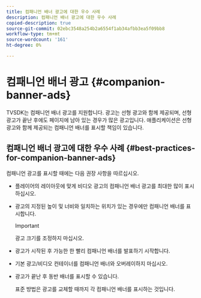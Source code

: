 ```yaml
---
title: 컴패니언 배너 광고에 대한 우수 사례
description: 컴패니언 배너 광고에 대한 우수 사례
copied-description: true
source-git-commit: 02ebc3548a254b2a6554f1ab34afbb3ea5f09bb8
workflow-type: tm+mt
source-wordcount: '161'
ht-degree: 0%

---
```


# 컴패니언 배너 광고 {#companion-banner-ads}

TVSDK는 컴패니언 배너 광고를 지원합니다. 광고는 선형 광고와 함께 제공되며, 선형 광고가 끝난 후에도 페이지에 남아 있는 경우가 많은 광고입니다. 애플리케이션은 선형 광고와 함께 제공되는 컴패니언 배너를 표시할 책임이 있습니다.

## 컴패니언 배너 광고에 대한 우수 사례 {#best-practices-for-companion-banner-ads}

컴패니언 광고를 표시할 때에는 다음 권장 사항을 따르십시오.

* 플레이어의 레이아웃에 맞게 비디오 광고의 컴패니언 배너 광고를 최대한 많이 표시하십시오.
* 광고의 지정된 높이 및 너비와 일치하는 위치가 있는 경우에만 컴패니언 배너를 표시합니다.

  >[!IMPORTANT]
  >
  >광고 크기를 조정하지 마십시오.

* 광고가 시작된 후 가능한 한 빨리 컴패니언 배너를 발표하기 시작합니다.
* 기본 광고/비디오 컨테이너를 컴패니언 배너와 오버레이하지 마십시오.
* 광고가 끝난 후 동반 배너를 표시할 수 있습니다.

  표준 방법은 광고를 교체할 때까지 각 컴패니언 배너를 표시하는 것입니다.
